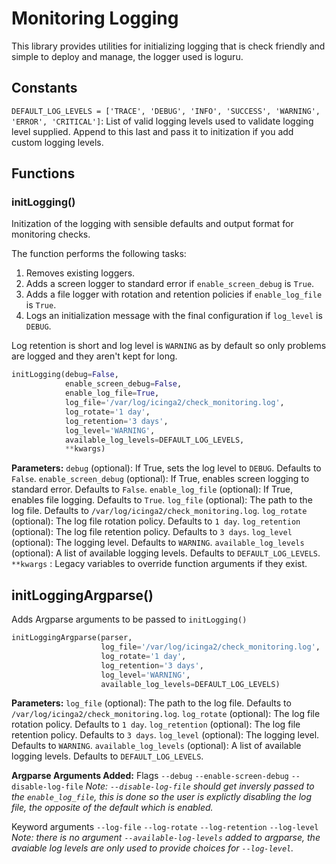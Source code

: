 # Monitoring Logging
This library provides utilities for initializing logging that is check friendly and simple to deploy and manage, the logger used is loguru.

## Constants
`DEFAULT_LOG_LEVELS = ['TRACE', 'DEBUG', 'INFO', 'SUCCESS', 'WARNING', 'ERROR', 'CRITICAL']`: List of valid logging levels used to validate logging level supplied. Append to this last and pass it to initization if you add custom logging levels.

## Functions
### initLogging()
Initization of the logging with sensible defaults and output format for monitoring checks.

The function performs the following tasks:

1. Removes existing loggers.
1. Adds a screen logger to standard error if `enable_screen_debug` is `True`.
1. Adds a file logger with rotation and retention policies if `enable_log_file` is `True`.
1. Logs an initialization message with the final configuration if `log_level` is `DEBUG`.

Log retention is short and log level is `WARNING` as by default so only problems are logged and they aren't kept for long.

```python
initLogging(debug=False,
            enable_screen_debug=False,
            enable_log_file=True,
            log_file='/var/log/icinga2/check_monitoring.log',
            log_rotate='1 day',
            log_retention='3 days',
            log_level='WARNING',
            available_log_levels=DEFAULT_LOG_LEVELS,
            **kwargs)
```
__Parameters:__
`debug` (optional): If True, sets the log level to `DEBUG`. Defaults to `False`.
`enable_screen_debug` (optional): If True, enables screen logging to standard error. Defaults to `False`.
`enable_log_file` (optional): If True, enables file logging. Defaults to `True`.
`log_file` (optional): The path to the log file. Defaults to `/var/log/icinga2/check_monitoring.log`.
`log_rotate` (optional): The log file rotation policy. Defaults to `1 day`.
`log_retention` (optional): The log file retention policy. Defaults to `3 days`.
`log_level` (optional): The logging level. Defaults to `WARNING`.
`available_log_levels` (optional): A list of available logging levels. Defaults to `DEFAULT_LOG_LEVELS`.
`**kwargs` : Legacy variables to override function arguments if they exist.


## initLoggingArgparse()
Adds Argparse arguments to be passed to `initLogging()`

```python
initLoggingArgparse(parser,
                    log_file='/var/log/icinga2/check_monitoring.log',
                    log_rotate='1 day',
                    log_retention='3 days',
                    log_level='WARNING',
                    available_log_levels=DEFAULT_LOG_LEVELS)
```

__Parameters:__
`log_file` (optional): The path to the log file. Defaults to `/var/log/icinga2/check_monitoring.log`.
`log_rotate` (optional): The log file rotation policy. Defaults to `1 day`.
`log_retention` (optional): The log file retention policy. Defaults to `3 days`.
`log_level` (optional): The logging level. Defaults to `WARNING`.
`available_log_levels` (optional): A list of available logging levels. Defaults to `DEFAULT_LOG_LEVELS`.

__Argparse Arguments Added:__
Flags
`--debug`
`--enable-screen-debug`
`--disable-log-file`
_Note: `--disable-log-file` should get inversly passed to the `enable_log_file`, this is done so the user is explictly disabling the log file, the opposite of the default which is enabled._

Keyword arguments
`--log-file`
`--log-rotate`
`--log-retention`
`--log-level`
_Note: there is no argument `--available-log-levels` added to argparse, the avaiable log levels are only used to provide choices for `--log-level`._